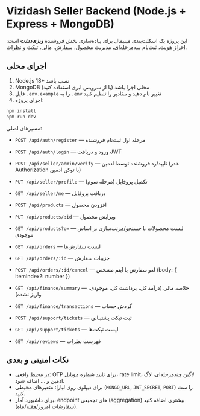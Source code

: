 # Vizidash Seller Backend (Node.js + Express + MongoDB)

این پروژه یک اسکلت‌بندی مینیمال برای پیاده‌سازی بخش فروشنده **ویزی‌دشت** است: احراز هویت، ثبت‌نام سه‌مرحله‌ای، مدیریت محصول، سفارش، مالی، تیکت و نظرات.

## اجرای محلی
1) Node.js 18+ نصب باشد
2) MongoDB محلی اجرا باشد (یا از سرویس ابری استفاده کنید)
3) فایل `.env.example` را به `.env` تغییر نام دهید و مقادیر را تنظیم کنید
4) اجرای پروژه:
```bash
npm install
npm run dev
```
مسیرهای اصلی:
- `POST /api/auth/register` — مرحله اول ثبت‌نام فروشنده
- `POST /api/auth/login` — ورود و دریافت JWT
- `POST /api/seller/admin/verify` — تایید/رد فروشنده توسط ادمین (هدر Authorization با توکن ادمین)
- `PUT /api/seller/profile` — تکمیل پروفایل (مرحله سوم)
- `GET /api/seller/me` — دریافت پروفایل

- `POST /api/products` — افزودن محصول
- `PUT /api/products/:id` — ویرایش محصول
- `GET /api/products?q=` — لیست محصولات با جستجو/مرتب‌سازی بر اساس موجودی

- `GET /api/orders` — لیست سفارش‌ها
- `GET /api/orders/:id` — جزییات سفارش
- `POST /api/orders/:id/cancel` — لغو سفارش یا آیتم مشخص (body: { itemIndex?: number })

- `GET /api/finance/summary` — خلاصه مالی (درآمد کل، برداشت کل، موجودی، واریز نشده)
- `GET /api/finance/transactions` — گردش حساب

- `POST /api/support/tickets` — ثبت تیکت پشتیبانی
- `GET /api/support/tickets` — لیست تیکت‌ها

- `GET /api/reviews` — فهرست نظرات

## نکات امنیتی و بعدی
- در محیط واقعی: OTP برای تایید شماره موبایل، rate limit، لاگین چندمرحله‌ای، لاگ ادمین و ... اضافه شود.
- برای دیپلوی روی لیارا: متغیرهای محیطی (`MONGO_URL`, `JWT_SECRET`, `PORT`) را ست کنید.
- برای داشبورد آمار، endpoint های تجمیعی (aggregation) بیشتری اضافه کنید (سفارشات امروز/هفته/ماه).

